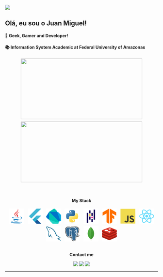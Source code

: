[![](https://visitcount.itsvg.in/api?id=juaan-dev&icon=0&color=0)](https://visitcount.itsvg.in)
<div>
    <h2 align="left">Olá, eu sou o Juan Miguel!</h2>
</div>

<tr>
    <h4> 
      🖖 Geek, Gamer and Developer!
    <h4>
    <h4> 
      📚 Information System Academic at Federal University of Amazonas 
    <h4>
 </tr>
<div align="center">

<div>
    <img src="https://github-readme-stats.vercel.app/api?username=juaan-dev&theme=tokyonight&hide_border=true&include_all_commits=true&count_private=false" height="200" style="vertical-align:top; margin:4px" width="400">
    <img src="https://github-readme-streak-stats.herokuapp.com/?user=juaan-dev&theme=tokyonight&hide_border=true" width="400" height="200" style="vertical-align:top; margin:4px">
</div><br><br>
    
My Stack
<div align="center">
  <img src="https://raw.githubusercontent.com/devicons/devicon/master/icons/java/java-original.svg" alt="Java" height="50" style="vertical-align:top; margin:4px">
  <img src="https://raw.githubusercontent.com/devicons/devicon/master/icons/flutter/flutter-original.svg" alt="Flutter" height="50" style="vertical-align:top; margin:4px">
  <img src="https://raw.githubusercontent.com/devicons/devicon/master/icons/dart/dart-original.svg" alt="Dart" height="50" style="vertical-align:top; margin:4px">
  <img src="https://raw.githubusercontent.com/devicons/devicon/master/icons/python/python-original.svg" alt="Python" height="50" style="vertical-align:top; margin:4px">
  <img src="https://raw.githubusercontent.com/devicons/devicon/master/icons/pandas/pandas-original.svg" alt="Pandas" height="50" style="vertical-align:top; margin:4px">
  <img src="https://raw.githubusercontent.com/devicons/devicon/master/icons/tensorflow/tensorflow-original.svg" alt="Tensorflow" height="50" style="vertical-align:top; margin:4px">
  <img src="https://raw.githubusercontent.com/devicons/devicon/master/icons/javascript/javascript-original.svg" alt="JavaScript" height="50" style="vertical-align:top; margin:4px">
  <img src="https://raw.githubusercontent.com/devicons/devicon/master/icons/react/react-original.svg" alt="React Native" height="50" style="vertical-align:top; margin:4px">
  <img src="https://raw.githubusercontent.com/devicons/devicon/master/icons/mysql/mysql-original.svg" alt="MySQL" height="50" style="vertical-align:top; margin:4px">
  <img src="https://raw.githubusercontent.com/devicons/devicon/master/icons/postgresql/postgresql-original.svg" alt="PostgreSQL" height="50" style="vertical-align:top; margin:4px">
  <img src="https://raw.githubusercontent.com/devicons/devicon/master/icons/mongodb/mongodb-original.svg" alt="MongoDB" height="50" style="vertical-align:top; margin:4px">
  <img src="https://raw.githubusercontent.com/devicons/devicon/master/icons/redis/redis-original.svg" alt="Redis" height="50" style="vertical-align:top; margin:4px">
</div><br>

Contact me
<div align="center">
  <a href="mailto:juanmigueloliveira@gmail.com"><img src="https://img.icons8.com/color/48/000000/gmail-new.png"/></a>
  <a href="https://www.instagram.com/juanmiguel.dev/"><img src="https://img.icons8.com/color/48/000000/instagram-new--v2.png"/></a>
  <a href="https://www.linkedin.com/in/juan-miguel-1b44811b5/"><img src="https://img.icons8.com/color/48/000000/linkedin.png"/></a>
</div>

---
  </div>
